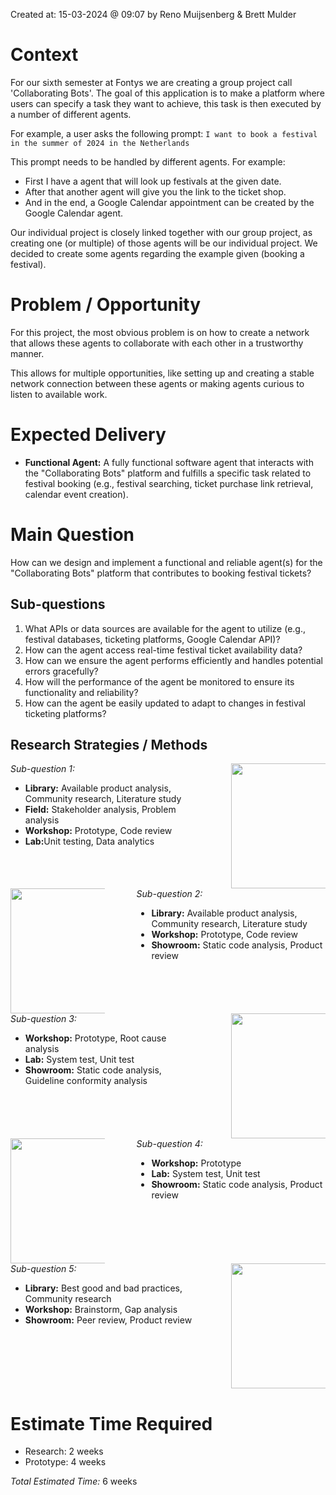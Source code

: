 Created at: 15-03-2024 @ 09:07 by Reno Muijsenberg & Brett Mulder

# Context
For our sixth semester at Fontys we are creating a group project call 'Collaborating Bots'. The goal of this application is to make a platform where users can specify a task they want to achieve, this task is then executed by a number of different agents.

For example, a user asks the following prompt:
`I want to book a festival in the summer of 2024 in the Netherlands`

This prompt needs to be handled by different agents. For example:
- First I have a agent that will look up festivals at the given date.
- After that another agent will give you the link to the ticket shop.
- And in the end, a Google Calendar appointment can be created by the Google Calendar agent.

Our individual project is closely linked together with our group project, as creating one (or multiple) of those agents will be our individual project. We decided to create some agents regarding the example given (booking a festival).

# Problem / Opportunity
For this project, the most obvious problem is on how to create a network that allows these agents to collaborate with each other in a trustworthy manner.

This allows for multiple opportunities, like setting up and creating a stable network connection between these agents or making agents curious to listen to available work.

# Expected Delivery
- **Functional Agent:** A fully functional software agent that interacts with the "Collaborating Bots" platform and fulfills a specific task related to festival booking (e.g., festival searching, ticket purchase link retrieval, calendar event creation).

# Main Question
How can we design and implement a functional and reliable agent(s) for the "Collaborating Bots" platform that contributes to booking festival tickets?

## Sub-questions
1. What APIs or data sources are available for the agent to utilize (e.g., festival databases, ticketing platforms, Google Calendar API)?
2. How can the agent access real-time festival ticket availability data?
3. How can we ensure the agent performs efficiently and handles potential errors gracefully?
4. How will the performance of the agent be monitored to ensure its functionality and reliability?
5. How can the agent be easily updated to adapt to changes in festival ticketing platforms?

## Research Strategies / Methods

<div style="overflow: auto">
	<div style="width: 60%; float: left">
		<i>Sub-question 1:</i>
			<ul>
				<li><b>Library:</b> Available product analysis, Community research, Literature study</li>
				<li><b>Field:</b> Stakeholder analysis, Problem analysis</li>
				<li><b>Workshop:</b> Prototype, Code review</li>
				<li><b>Lab:</b>Unit testing, Data analytics</li>
			</ul>
	</div>
	<div style="width: 30%; float: right">
		<img src="https://ictresearchmethods.nl/img/patterns/choose-fitting-technology.webp" style="width: 200px; height: 200px;">
	</div>
</div>

<div style="overflow: auto">
	<div style="width: 60%; float: right">
		<i>Sub-question 2:</i>
			<ul>
				<li><b>Library:</b> Available product analysis, Community research, Literature study</li>
				<li><b>Workshop:</b> Prototype, Code review</li>
				<li><b>Showroom:</b> Static code analysis, Product review</li>
			</ul>
	</div>
	<div style="width: 30%; float: left">
		<img src="https://ictresearchmethods.nl/img/patterns/realise-as-an-expert.webp" style="width: 200px; height: 200px;">
	</div>
</div>

<div style="overflow: auto">
	<div style="width: 60%; float: left">
		<i>Sub-question 3:</i>
			<ul>
				<li><b>Workshop:</b> Prototype, Root cause analysis</li>
				<li><b>Lab:</b> System test, Unit test</li>
				<li><b>Showroom:</b> Static code analysis, Guideline conformity analysis</li>
			</ul>
	</div>
	<div style="width: 30%; float: right">
		<img src="https://ictresearchmethods.nl/img/patterns/validate.webp" style="width: 200px; height: 200px;">
	</div>
</div>

<div style="overflow: auto">
	<div style="width: 60%; float: right">
		<i>Sub-question 4:</i>
			<ul>
				<li><b>Workshop:</b> Prototype</li>
				<li><b>Lab:</b> System test, Unit test</li>
				<li><b>Showroom:</b> Static code analysis, Product review</li>
			</ul>
	</div>
	<div style="width: 30%; float: left">
		<img src="https://ictresearchmethods.nl/img/patterns/validate.webp" style="width: 200px; height: 200px;">
	</div>
</div>

<div style="overflow: auto">
	<div style="width: 60%; float: left">
		<i>Sub-question 5:</i>
			<ul>
				<li><b>Library:</b> Best good and bad practices, Community research</li>
				<li><b>Workshop:</b> Brainstorm, Gap analysis</li>
				<li><b>Showroom:</b> Peer review, Product review</li>
			</ul>
	</div>
	<div style="width: 30%; float: right">
		<img src="https://ictresearchmethods.nl/img/patterns/realise-as-an-expert.webp" style="width: 200px; height: 200px;">
	</div>
</div>


# Estimate Time Required
- Research: 2 weeks
- Prototype: 4 weeks

*Total Estimated Time:* 6 weeks